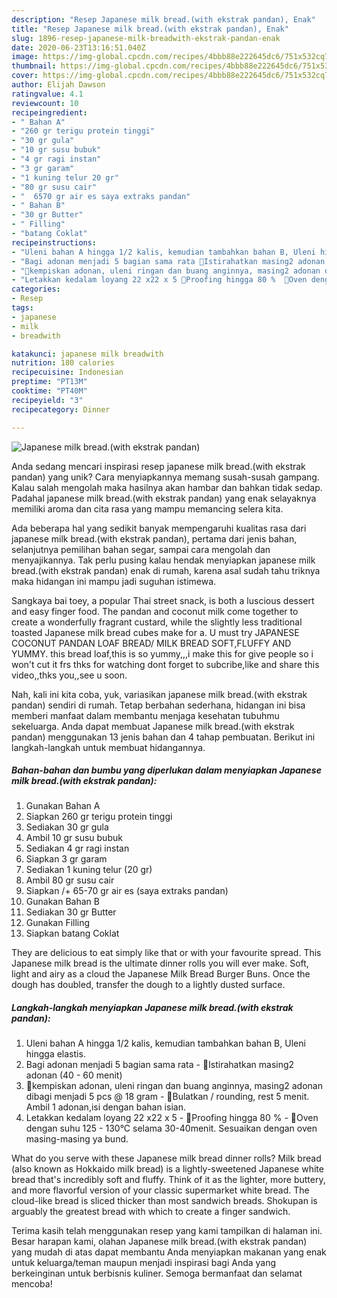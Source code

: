 ```yaml
---
description: "Resep Japanese milk bread.(with ekstrak pandan), Enak"
title: "Resep Japanese milk bread.(with ekstrak pandan), Enak"
slug: 1896-resep-japanese-milk-breadwith-ekstrak-pandan-enak
date: 2020-06-23T13:16:51.040Z
image: https://img-global.cpcdn.com/recipes/4bbb88e222645dc6/751x532cq70/japanese-milk-breadwith-ekstrak-pandan-foto-resep-utama.jpg
thumbnail: https://img-global.cpcdn.com/recipes/4bbb88e222645dc6/751x532cq70/japanese-milk-breadwith-ekstrak-pandan-foto-resep-utama.jpg
cover: https://img-global.cpcdn.com/recipes/4bbb88e222645dc6/751x532cq70/japanese-milk-breadwith-ekstrak-pandan-foto-resep-utama.jpg
author: Elijah Dawson
ratingvalue: 4.1
reviewcount: 10
recipeingredient:
- " Bahan A"
- "260 gr terigu protein tinggi"
- "30 gr gula"
- "10 gr susu bubuk"
- "4 gr ragi instan"
- "3 gr garam"
- "1 kuning telur 20 gr"
- "80 gr susu cair"
- "  6570 gr air es saya extraks pandan"
- " Bahan B"
- "30 gr Butter"
- " Filling"
- "batang Coklat"
recipeinstructions:
- "Uleni bahan A hingga 1/2 kalis, kemudian tambahkan bahan B, Uleni hingga elastis."
- "Bagi adonan menjadi 5 bagian sama rata 🍞Istirahatkan masing2 adonan (40 - 60 menit)"
- "🍞kempiskan adonan, uleni ringan dan buang anginnya, masing2 adonan dibagi menjadi 5 pcs @ 18 gram  🍞Bulatkan / rounding, rest 5 menit. Ambil 1 adonan,isi dengan bahan isian."
- "Letakkan kedalam loyang 22 x22 x 5 🍞Proofing hingga 80 %  🍞Oven dengan suhu 125 - 130°C selama 30-40menit. Sesuaikan dengan oven masing-masing ya bund."
categories:
- Resep
tags:
- japanese
- milk
- breadwith

katakunci: japanese milk breadwith 
nutrition: 180 calories
recipecuisine: Indonesian
preptime: "PT13M"
cooktime: "PT40M"
recipeyield: "3"
recipecategory: Dinner

---
```



![Japanese milk bread.(with ekstrak pandan)](https://img-global.cpcdn.com/recipes/4bbb88e222645dc6/751x532cq70/japanese-milk-breadwith-ekstrak-pandan-foto-resep-utama.jpg)

Anda sedang mencari inspirasi resep japanese milk bread.(with ekstrak pandan) yang unik? Cara menyiapkannya memang susah-susah gampang. Kalau salah mengolah maka hasilnya akan hambar dan bahkan tidak sedap. Padahal japanese milk bread.(with ekstrak pandan) yang enak selayaknya memiliki aroma dan cita rasa yang mampu memancing selera kita.

Ada beberapa hal yang sedikit banyak mempengaruhi kualitas rasa dari japanese milk bread.(with ekstrak pandan), pertama dari jenis bahan, selanjutnya pemilihan bahan segar, sampai cara mengolah dan menyajikannya. Tak perlu pusing kalau hendak menyiapkan japanese milk bread.(with ekstrak pandan) enak di rumah, karena asal sudah tahu triknya maka hidangan ini mampu jadi suguhan istimewa.

Sangkaya bai toey, a popular Thai street snack, is both a luscious dessert and easy finger food. The pandan and coconut milk come together to create a wonderfully fragrant custard, while the slightly less traditional toasted Japanese milk bread cubes make for a. U must try JAPANESE COCONUT PANDAN LOAF BREAD/ MILK BREAD SOFT,FLUFFY AND YUMMY. this bread loaf,this is so yummy,,,i make this for give people so i won&#39;t cut it frs thks for watching dont forget to subcribe,like and share this video,,thks you,,see u soon.


Nah, kali ini kita coba, yuk, variasikan japanese milk bread.(with ekstrak pandan) sendiri di rumah. Tetap berbahan sederhana, hidangan ini bisa memberi manfaat dalam membantu menjaga kesehatan tubuhmu sekeluarga. Anda dapat membuat Japanese milk bread.(with ekstrak pandan) menggunakan 13 jenis bahan dan 4 tahap pembuatan. Berikut ini langkah-langkah untuk membuat hidangannya.

<!--inarticleads1-->

##### Bahan-bahan dan bumbu yang diperlukan dalam menyiapkan Japanese milk bread.(with ekstrak pandan):

1. Gunakan  Bahan A
1. Siapkan 260 gr terigu protein tinggi
1. Sediakan 30 gr gula
1. Ambil 10 gr susu bubuk
1. Sediakan 4 gr ragi instan
1. Siapkan 3 gr garam
1. Sediakan 1 kuning telur (20 gr)
1. Ambil 80 gr susu cair
1. Siapkan  /+ 65-70 gr air es (saya extraks pandan)
1. Gunakan  Bahan B
1. Sediakan 30 gr Butter
1. Gunakan  Filling
1. Siapkan batang Coklat


They are delicious to eat simply like that or with your favourite spread. This Japanese milk bread is the ultimate dinner rolls you will ever make. Soft, light and airy as a cloud the Japanese Milk Bread Burger Buns. Once the dough has doubled, transfer the dough to a lightly dusted surface. 

<!--inarticleads2-->

##### Langkah-langkah menyiapkan Japanese milk bread.(with ekstrak pandan):

1. Uleni bahan A hingga 1/2 kalis, kemudian tambahkan bahan B, Uleni hingga elastis.
1. Bagi adonan menjadi 5 bagian sama rata - 🍞Istirahatkan masing2 adonan (40 - 60 menit)
1. 🍞kempiskan adonan, uleni ringan dan buang anginnya, masing2 adonan dibagi menjadi 5 pcs @ 18 gram  - 🍞Bulatkan / rounding, rest 5 menit. Ambil 1 adonan,isi dengan bahan isian.
1. Letakkan kedalam loyang 22 x22 x 5 - 🍞Proofing hingga 80 %  - 🍞Oven dengan suhu 125 - 130°C selama 30-40menit. Sesuaikan dengan oven masing-masing ya bund.


What do you serve with these Japanese milk bread dinner rolls? Milk bread (also known as Hokkaido milk bread) is a lightly-sweetened Japanese white bread that&#39;s incredibly soft and fluffy. Think of it as the lighter, more buttery, and more flavorful version of your classic supermarket white bread. The cloud-like bread is sliced thicker than most sandwich breads. Shokupan is arguably the greatest bread with which to create a finger sandwich. 

Terima kasih telah menggunakan resep yang kami tampilkan di halaman ini. Besar harapan kami, olahan Japanese milk bread.(with ekstrak pandan) yang mudah di atas dapat membantu Anda menyiapkan makanan yang enak untuk keluarga/teman maupun menjadi inspirasi bagi Anda yang berkeinginan untuk berbisnis kuliner. Semoga bermanfaat dan selamat mencoba!
